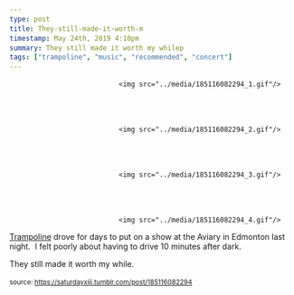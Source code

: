 ```yaml
---
type: post
title: They-still-made-it-worth-m
timestamp: May 24th, 2019 4:10pm
summary: They still made it worth my whilep 
tags: ["trampoline", "music", "recommended", "concert"]
---
```



                               <img src="../media/185116082294_1.gif"/>
                           

                                                                                                                           

                               <img src="../media/185116082294_2.gif"/>
                           

                                                                                                                           

                               <img src="../media/185116082294_3.gif"/>
                           

                                                                                                                           

                               <img src="../media/185116082294_4.gif"/>
                           

                                                                                                                      
<a href="https://trampolinesounds.bandcamp.com" target="_blank">Trampoline</a> drove for days to put on a show at the Aviary in Edmonton last night.  I felt poorly about having to drive 10 minutes after dark.

They still made it worth my while.
 
                                    
                
                
                
                
                                
<small>source: https://saturdayxiii.tumblr.com/post/185116082294</small>
